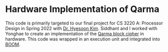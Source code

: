 # Hardware Implementation of Qarma

This code is primarily targeted to our final project for CS 3220 A: Processor
Design in Spring 2022 with [Dr. Hyesoon Kim][1]. Siddhant and I worked with
Yonghae to create an implementation of the [Qarma block cipher][2] in hardware.
This code was wrapped in an execution unit and integrated into [BOOM][3].

[1]: https://faculty.cc.gatech.edu/~hyesoon/ "Dr. Hyesoon Kim"
[2]: https://doi.org/10.13154/tosc.v2017.i1.4-44 "The QARMA Block Cipher Family. Almost MDS Matrices Over Rings With Zero Divisors, Nearly Symmetric Even-Mansour Constructions With Non-Involutory Central Rounds, and Search Heuristics for Low-Latency S-Boxes"
[3]: https://boom-core.org/ "RISC-V BOOM: The Berkeley Out-of-Order RISC-V Processor"
